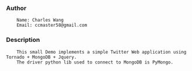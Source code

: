 ### Author
		Name: Charles Wang
		Email: ccmaster58@gmail.com

### Description
		This small Demo implements a simple Twitter Web application using Tornado + MongoDB + Jquery.
		The driver python lib used to connect to MongoDB is PyMongo.  